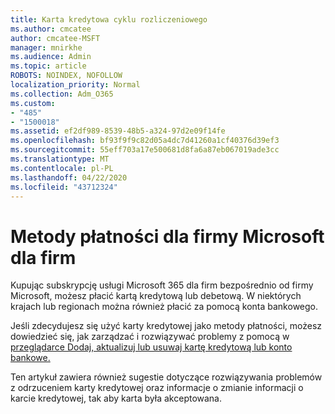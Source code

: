```yaml
---
title: Karta kredytowa cyklu rozliczeniowego
ms.author: cmcatee
author: cmcatee-MSFT
manager: mnirkhe
ms.audience: Admin
ms.topic: article
ROBOTS: NOINDEX, NOFOLLOW
localization_priority: Normal
ms.collection: Adm_O365
ms.custom:
- "485"
- "1500018"
ms.assetid: ef2df989-8539-48b5-a324-97d2e09f14fe
ms.openlocfilehash: bf93f9f9c82d05a4dc7d41260a1cf40376d39ef3
ms.sourcegitcommit: 55eff703a17e500681d8fa6a87eb067019ade3cc
ms.translationtype: MT
ms.contentlocale: pl-PL
ms.lasthandoff: 04/22/2020
ms.locfileid: "43712324"
---
```

# <a name="payment-methods-for-microsoft-for-business"></a>Metody płatności dla firmy Microsoft dla firm

Kupując subskrypcję usługi Microsoft 365 dla firm bezpośrednio od firmy Microsoft, możesz płacić kartą kredytową lub debetową. W niektórych krajach lub regionach można również płacić za pomocą konta bankowego.
  
Jeśli zdecydujesz się użyć karty kredytowej jako metody płatności, możesz dowiedzieć się, jak zarządzać i rozwiązywać problemy z pomocą w [przeglądarce Dodaj, aktualizuj lub usuwaj kartę kredytową lub konto bankowe.](https://docs.microsoft.com/office365/admin/subscriptions-and-billing/add-update-or-remove-credit-card-or-bank-account)
  
Ten artykuł zawiera również sugestie dotyczące rozwiązywania problemów z odrzuceniem karty kredytowej oraz informacje o zmianie informacji o karcie kredytowej, tak aby karta była akceptowana.